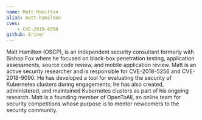 ```yaml
---
name: Matt Hamilton
alias: matt-hamilton
cves:
    - CVE-2019-8350
github: Eriner
---
```

Matt Hamilton (OSCP), is an independent security consultant formerly with Bishop Fox where he focused on black-box penetration testing, application assessments, source code review, and mobile application review. Matt is an active security researcher and is responsible for CVE-2018-5256 and CVE-2018-9090. He has developed a tool for evaluating the security of Kubernetes clusters during engagements; he has also created, administered, and maintained Kubernetes clusters as part of his ongoing research. Matt is a founding member of OpenToAll, an online team for security competitions whose purpose is to mentor newcomers to the security community.
